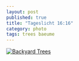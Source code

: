 ```yaml
---
layout: post
published: true
title: "Tageslicht 16:16"
category: photo
tags: trees baeume
---
```


[![Backyard Trees](http://40.media.tumblr.com/3ac7cd0bd93e1f39fbaa9cc94f025e83/tumblr_nl80fqkZqr1rive1ro1_500.jpg)](http://dr3wh0.tumblr.com/post/113628676149/tageslicht-16-16 "View on Tumblr")